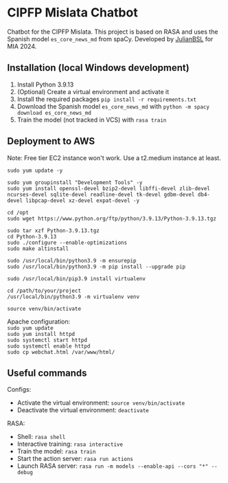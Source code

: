 # CIPFP Mislata Chatbot

Chatbot for the CIPFP Mislata. This project is based on RASA and uses the Spanish model `es_core_news_md` from spaCy.
Developed by [JulianBSL](https://github.com/TehWeifu) for MIA 2024.

## Installation (local Windows development)

1. Install Python 3.9.13
2. (Optional) Create a virtual environment and activate it
3. Install the required packages `pip install -r requirements.txt`
4. Download the Spanish model `es_core_news_md` with `python -m spacy download es_core_news_md`
5. Train the model (not tracked in VCS) with `rasa train`

## Deployment to AWS

Note: Free tier EC2 instance won't work. Use a t2.medium instance at least.

`sudo yum update -y`

`sudo yum groupinstall "Development Tools" -y`  
`sudo yum install openssl-devel bzip2-devel libffi-devel zlib-devel ncurses-devel sqlite-devel readline-devel tk-devel gdbm-devel db4-devel libpcap-devel xz-devel expat-devel -y`

`cd /opt`  
`sudo wget https://www.python.org/ftp/python/3.9.13/Python-3.9.13.tgz`

`sudo tar xzf Python-3.9.13.tgz`  
`cd Python-3.9.13`  
`sudo ./configure --enable-optimizations`  
`sudo make altinstall`

`sudo /usr/local/bin/python3.9 -m ensurepip`  
`sudo /usr/local/bin/python3.9 -m pip install --upgrade pip`

`sudo /usr/local/bin/pip3.9 install virtualenv`

`cd /path/to/your/project`  
`/usr/local/bin/python3.9 -m virtualenv venv`

`source venv/bin/activate`

Apache configuration:  
`sudo yum update`  
`sudo yum install httpd`  
`sudo systemctl start httpd`  
`sudo systemctl enable httpd`  
`sudo cp webchat.html /var/www/html/`

## Useful commands

Configs:

* Activate the virtual environment: `source venv/bin/activate`
* Deactivate the virtual environment: `deactivate`

RASA:

* Shell: `rasa shell`
* Interactive training: `rasa interactive`
* Train the model: `rasa train`
* Start the action server: `rasa run actions`
* Launch RASA server: `rasa run -m models --enable-api --cors "*" --debug`

